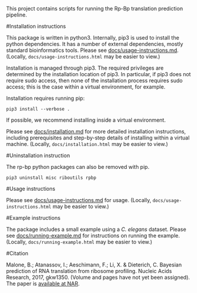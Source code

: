 This project contains scripts for running the Rp-Bp translation prediction pipeline.

#Installation instructions

This package is written in python3. Internally, pip3 is used to install the python dependencies. It has a number of external dependencies, mostly standard bioinformatics tools. Please see [docs/usage-instructions.md](docs/usage-instructions.md#prerequisites). (Locally, ``docs/usage-instructions.html`` may be easier to view.)

Installation is managed through pip3. The required privileges are determined by the installation location of pip3. In particular, if pip3 does not require sudo access, then none of the installation process requires sudo access; this is the case within a virtual environment, for example.

Installation requires running pip:

``pip3 install --verbose .``


If possible, we recommend installing inside a virtual environment.

Please see [docs/installation.md](docs/installation.md) for more detailed installation instructions, including prerequisites and step-by-step details of installing within a virtual machine. (Locally, ``docs/installation.html`` may be easier to view.)

#Uninstallation instruction

The rp-bp python packages can also be removed with pip.

``pip3 uninstall misc riboutils rpbp``


#Usage instructions

Please see [docs/usage-instructions.md](docs/usage-instructions.md) for usage. (Locally, ``docs/usage-instructions.html`` may be easier to view.)

#Example instructions

The package includes a small example using a *C. elegans* dataset. Please see [docs/running-example.md](docs/running-example.md) for instructions on running the example. (Locally, ``docs/running-example.html`` may be easier to view.)

#Citation

Malone, B.; Atanassov, I.; Aeschimann, F.; Li, X. & Dieterich, C. Bayesian prediction of RNA translation from ribosome profiling. Nucleic Acids Research, 2017, gkw1350. (Volume and pages have not yet been assigned). The paper is [available at NAR](https://academic.oup.com/nar/article-lookup/doi/10.1093/nar/gkw1350).
